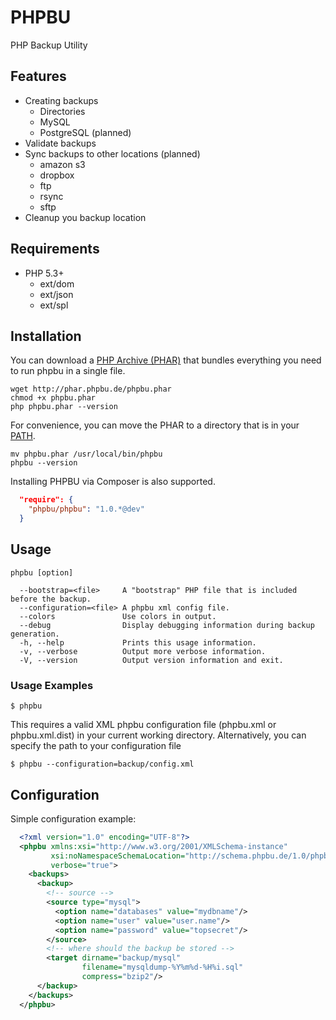 # PHPBU

PHP Backup Utility

## Features

* Creating backups
    + Directories
    + MySQL
    + PostgreSQL (planned)
* Validate backups
* Sync backups to other locations (planned)
    + amazon s3
    + dropbox
    + ftp
    + rsync
    + sftp
* Cleanup you backup location

## Requirements

* PHP 5.3+
    + ext/dom
    + ext/json
    + ext/spl

## Installation

You can download a [PHP Archive (PHAR)](http://php.net/phar) that bundles everything you need to run phpbu in a single file.

    wget http://phar.phpbu.de/phpbu.phar
    chmod +x phpbu.phar
    php phpbu.phar --version

For convenience, you can move the PHAR to a directory that is in your [PATH](http://en.wikipedia.org/wiki/PATH_%28variable%29).

    mv phpbu.phar /usr/local/bin/phpbu
    phpbu --version

Installing PHPBU via Composer is also supported.

```json
  "require": {
    "phpbu/phpbu": "1.0.*@dev"
  }
```

## Usage
```
phpbu [option]

  --bootstrap=<file>     A "bootstrap" PHP file that is included before the backup.
  --configuration=<file> A phpbu xml config file.
  --colors               Use colors in output.
  --debug                Display debugging information during backup generation.
  -h, --help             Prints this usage information.
  -v, --verbose          Output more verbose information.
  -V, --version          Output version information and exit.
```

### Usage Examples

    $ phpbu

This requires a valid XML phpbu configuration file (phpbu.xml or phpbu.xml.dist) in your current working directory.
Alternatively, you can specify the path to your configuration file

    $ phpbu --configuration=backup/config.xml

## Configuration

Simple configuration example:

```xml
  <?xml version="1.0" encoding="UTF-8"?>
  <phpbu xmlns:xsi="http://www.w3.org/2001/XMLSchema-instance"
         xsi:noNamespaceSchemaLocation="http://schema.phpbu.de/1.0/phpbu.xsd"
         verbose="true">
    <backups>
      <backup>
        <!-- source -->
        <source type="mysql">
          <option name="databases" value="mydbname"/>
          <option name="user" value="user.name"/>
          <option name="password" value="topsecret"/>
        </source>
        <!-- where should the backup be stored -->
        <target dirname="backup/mysql"
                filename="mysqldump-%Y%m%d-%H%i.sql"
                compress="bzip2"/>
      </backup>
    </backups>
  </phpbu>
```
